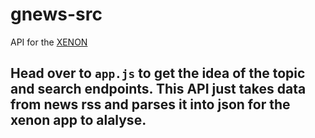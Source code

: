 # gnews-src
API for the [XENON](https://github.com/ujjwal-kr/xenon)

## Head over to `app.js` to get the idea of the topic and search endpoints. This API just takes data from news rss and parses it into json for the xenon app to alalyse.
